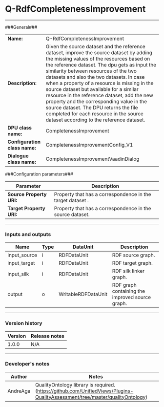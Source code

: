 # Q-RdfCompletenessImprovement #
----------

###General###

|                              |                                                               |
|------------------------------|---------------------------------------------------------------|
|**Name:**                     |Q-RdfCompletenessImprovement 							                               |
|**Description:**              |Given the source dataset and the reference dataset, improve the source dataset by adding the missing values of the resources based on the reference dataset. The dpu gets as input the similarity between resources of the two datasets and also the two datasets. In case when a property of a resource is missing in the source dataset but available for a similar resource in the reference dataset, add the new property and the corresponding value in the source dataset. The DPU returns the file completed for each resource in the source dataset according to the reference dataset.|
|**DPU class name:**           |CompletenessImprovement    						                                   |
|**Configuration class name:** |CompletenessImprovementConfig_V1                           		                   |
|**Dialogue class name:**      |CompletenessImprovementVaadinDialog 					                               |


###Configuration parameters###


|Parameter                        |Description                             |                                                        
|---------------------------------|----------------------------------------|
|**Source Property URI:** 	      |Property that has a correspondence in the target dataset .         |
|**Target Property URI:**		  |Property that has a correspondence in the source dataset.           	       |

***

### Inputs and outputs ###

|Name                |Type       |DataUnit                         |Description                          |
|--------------------|-----------|---------------------------------|-------------------------------------|
|input_source  	     |i 	     |RDFDataUnit    		           |RDF source graph.			                 |
|input_target  	     |i 	     |RDFDataUnit    		           |RDF target graph.			                 |
|input_silk  	     |i 	     |RDFDataUnit    		           |RDF silk linker graph.			                 |
|output 	         |o 	     |WritableRDFDataUnit              |RDF graph containing the improved source graph. |

***

### Version history ###

|Version            |Release notes        |
|-------------------|---------------------|
|1.0.0              |N/A                  |

***

### Developer's notes ###

|Author            |Notes                 |
|------------------|----------------------|
|AndreAga          |QualityOntology library is required. (https://github.com/UnifiedViews/Plugins-QualityAssessment/tree/master/qualityOntology) | 
